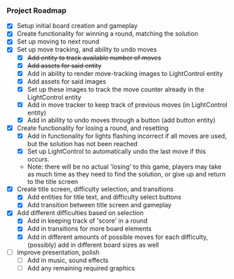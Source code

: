 ### Project Roadmap

- [x] Setup initial board creation and gameplay
- [x] Create functionality for winning a round, matching the solution
- [x] Set up moving to next round
- [x] Set up move tracking, and ability to undo moves
  - [x] ~~Add entity to track available number of moves~~
  - [x] ~~Add assets for said entity~~
  - [x] Add in ability to render move-tracking images to LightControl entity
  - [x] Add assets for said images
  - [x] Set up these images to track the move counter already in the LightControl entity
  - [x] Add in move tracker to keep track of previous moves (in LightControl entity)
  - [x] Add in ability to undo moves through a button (add button entity)
- [x] Create functionality for losing a round, and resetting
  - [x] Add in functionality for lights flashing incorrect if all moves are used, but the solution has not been reached
  - [x] Set up LightControl to automatically undo the last move if this occurs.
  - Note: there will be no actual 'losing' to this game, players may take as much time as they need to find the solution, or give up and return to the title screen
- [x] Create title screen, difficulty selection, and transitions
  - [x] Add entities for title text, and difficulty select buttons
  - [x] Add transition between title screen and gameplay
- [x] Add different difficulties based on selection
  - [x] Add in keeping track of 'score' in a round
  - [x] Add in transitions for more board elements
  - [x] Add in different amounts of possible moves for each difficulty, (possibly) add in different board sizes as well
- [ ] Improve presentation, polish
  - [ ] Add in music, sound effects
  - [ ] Add any remaining required graphics
